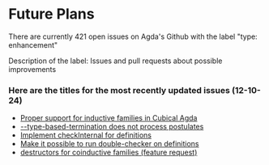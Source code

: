 # Future Plans
There are currently 421 open issues on Agda's Github with the label "type: enhancement"

Description of the label: Issues and pull requests about possible improvements

### Here are the titles for the most recently updated issues (12-10-24)
 - [Proper support for inductive families in Cubical Agda](https://github.com/agda/agda/issues/3733)
 - [--type-based-termination does not process postulates](https://github.com/agda/agda/issues/7267)
 - [Implement checkInternal for definitions](https://github.com/agda/agda/pull/7628)
 - [Make it possible to run double-checker on definitions](https://github.com/agda/agda/issues/7627)
 - [destructors for coinductive families (feature request)](https://github.com/agda/agda/issues/4650)
